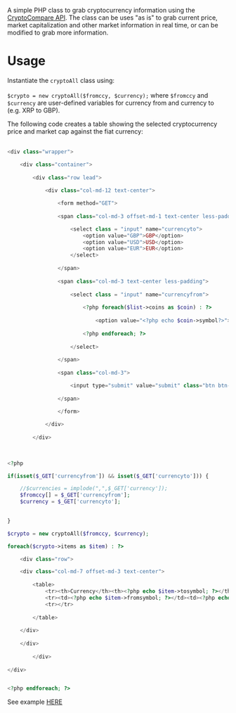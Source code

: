 A simple PHP class to grab cryptocurrency information using the <a href="https://www.cryptocompare.com/api/#">CryptoCompare API</a>.  The class can be uses "as is" to grab current price, market capitalization and other market information in real time, or can be modified to grab more information.

<h1>Usage</h1>
Instantiate the <code>cryptoAll</code> class using:
</br>
</br>
<code>$crypto = new cryptoAll($fromccy, $currency);</code> where <code>$fromccy</code> and <code>$currency</code> are user-defined variables for currency from and currency to (e.g. XRP to GBP).

The following code creates a table showing the selected cryptocurrency price and market cap against the fiat currency:
</br>
</br>

```php
<div class="wrapper">

	<div class="container">
	
		<div class="row lead">
		
			<div class="col-md-12 text-center">

				<form method="GET">
	
				<span class="col-md-3 offset-md-1 text-center less-padding">

					<select class = "input" name="currencyto">
						<option value="GBP">GBP</option>
						<option value="USD">USD</option>
						<option value="EUR">EUR</option>
					</select>
				
				</span>
				
				<span class="col-md-3 text-center less-padding">
				
					<select class = "input" name="currencyfrom">
					
						<?php foreach($list->coins as $coin) : ?>
					
							<option value="<?php echo $coin->symbol?>"><?php echo '(' . $coin->symbol . ') ' . $coin->name ?></option>
					
						<?php endforeach; ?>
					
					</select>
				
				</span>
				
				<span class="col-md-3">

					<input type="submit" value="submit" class="btn btn-primary btn"/>
					
				</span>

				</form>
			
			</div>
		
		</div>
	
	

<?php

if(isset($_GET['currencyfrom']) && isset($_GET['currencyto'])) {

	//$currencies = implode(",",$_GET['currency']);
	$fromccy[] = $_GET['currencyfrom'];
	$currency = $_GET['currencyto'];
	

}

$crypto = new cryptoAll($fromccy, $currency); 

foreach($crypto->items as $item) : ?>

	<div class="row">

	<div class="col-md-7 offset-md-3 text-center">
	
		<table>
			<tr><th>Currency</th><th><?php echo $item->tosymbol; ?></th><th>Market Cap</th></tr>
			<tr><td><?php echo $item->fromsymbol; ?></td><td><?php echo $item->price; ?></td><td><?php echo $item->cap; ?></td></tr>
			<tr></tr>
			
		</table>
	
	</div>
	
	</div>	
	
		</div>
	
</div>


<?php endforeach; ?>
```

See example <a href="http://www.ishamjassat.com/projects/cryptoprice/index.php?currencyto=GBP&currencyfrom=BTC">HERE</a>

